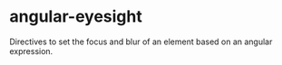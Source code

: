 angular-eyesight
================

Directives to set the focus and blur of an element based on an angular expression.
